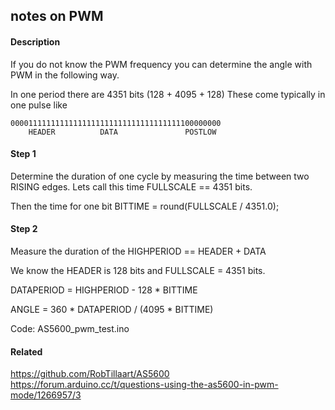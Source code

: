 
## notes on PWM 

#### Description

If you do not know the PWM frequency you can determine the angle
with PWM in the following way.

In one period there are 4351 bits (128 + 4095 + 128)
These come typically in one pulse like

```
00001111111111111111111111111111111111100000000
    HEADER          DATA               POSTLOW
```

#### Step 1

Determine the duration of one cycle by measuring the time between two RISING edges.
Lets call this time FULLSCALE == 4351 bits.

Then the time for one bit BITTIME = round(FULLSCALE / 4351.0);

#### Step 2

Measure the duration of the HIGHPERIOD == HEADER + DATA

We know the HEADER is 128 bits and FULLSCALE = 4351 bits.

DATAPERIOD = HIGHPERIOD - 128 \* BITTIME

ANGLE = 360 \* DATAPERIOD / (4095 \* BITTIME)

Code: AS5600_pwm_test.ino

#### Related

https://github.com/RobTillaart/AS5600
https://forum.arduino.cc/t/questions-using-the-as5600-in-pwm-mode/1266957/3


